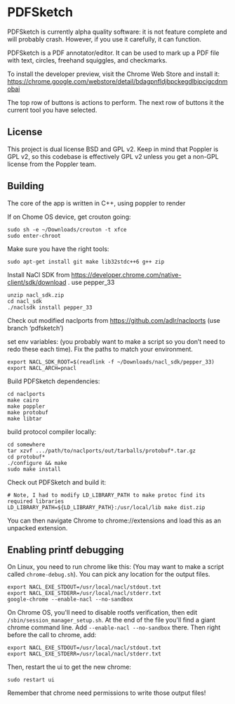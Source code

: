PDFSketch
=========

PDFSketch is currently alpha quality software: it is not feature complete and will probably crash.
However, if you use it carefully, it can function.

PDFSketch is a PDF annotator/editor. It can be used to mark up a PDF file with text, circles,
freehand squiggles, and checkmarks.

To install the developer preview, visit the Chrome Web Store and install it: https://chrome.google.com/webstore/detail/bdagpnfldjbpckegdlbjpcigcdnmobai

The top row of buttons is actions to perform. The next row of buttons it the current tool you
have selected.

License
-------

This project is dual license BSD and GPL v2. Keep in mind that Poppler is GPL v2, so this
codebase is effectively GPL v2 unless you get a non-GPL license from the Poppler team.

Building
--------

The core of the app is written in C++, using poppler to render 

If on Chome OS device, get crouton going:

    sudo sh -e ~/Downloads/crouton -t xfce
    sudo enter-chroot

Make sure you have the right tools:

    sudo apt-get install git make lib32stdc++6 g++ zip

Install NaCl SDK from https://developer.chrome.com/native-client/sdk/download . use pepper_33

    unzip nacl_sdk.zip
    cd nacl_sdk
    ./naclsdk install pepper_33

Check out modified naclports from https://github.com/adlr/naclports (use branch ‘pdfsketch’)

set env variables: (you probably want to make a script so you don’t need to redo these each time).
Fix the paths to match your environment.

    export NACL_SDK_ROOT=$(readlink -f ~/Downloads/nacl_sdk/pepper_33)
    export NACL_ARCH=pnacl

Build PDFSketch dependencies:

    cd naclports
    make cairo
    make poppler
    make protobuf
    make libtar

build protocol compiler locally:

    cd somewhere
    tar xzvf .../path/to/naclports/out/tarballs/protobuf*.tar.gz
    cd protobuf*
    ./configure && make
    sudo make install

Check out PDFSketch and build it:

    # Note, I had to modify LD_LIBRARY_PATH to make protoc find its required libraries
    LD_LIBRARY_PATH=${LD_LIBRARY_PATH}:/usr/local/lib make dist.zip

You can then navigate Chrome to chrome://extensions and load this as an unpacked extension.

Enabling printf debugging
-------------------------

On Linux, you need to run chrome like this: (You may want to make a script called `chrome-debug.sh`).
You can pick any location for the output files.

    export NACL_EXE_STDOUT=/usr/local/nacl/stdout.txt
    export NACL_EXE_STDERR=/usr/local/nacl/stderr.txt
    google-chrome --enable-nacl --no-sandbox

On Chrome OS, you'll need to disable rootfs verification, then edit `/sbin/session_manager_setup.sh`.
At the end of the file you'll find a giant chrome command line. Add `--enable-nacl --no-sandbox` there.
Then right before the call to chrome, add:

    export NACL_EXE_STDOUT=/usr/local/nacl/stdout.txt
    export NACL_EXE_STDERR=/usr/local/nacl/stderr.txt

Then, restart the ui to get the new chrome:

    sudo restart ui

Remember that chrome need permissions to write those output files!
